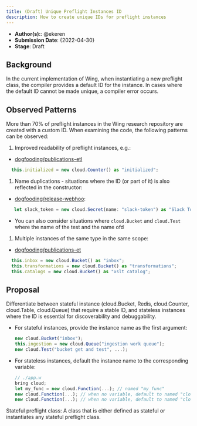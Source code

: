 ```yaml
---
title: (Draft) Unique Preflight Instances ID
description: How to create unique IDs for preflight instances
---
```

- **Author(s):**: @ekeren
- **Submission Date**: {2022-04-30}
- **Stage**: Draft

## Background

In the current implementation of Wing, when instantiating a new preflight class, the compiler provides a default ID for the instance. 
In cases where the default ID cannot be made unique, a compiler error occurs.

## Observed Patterns

More than 70% of preflight instances in the Wing research repository are created with a custom ID. 
When examining the code, the following patterns can be observed:

1. Improved readability of preflight instances, e.g.:
  -  [dogfooding/publications-etl](https://github.com/winglang/research/blob/926453f5c5abd2e3158b4c8c659f1e790c99d741//app.w#L70)
  ```ts (wing)
    this.initialized = new cloud.Counter() as "initialized";
  ```
1. Name duplications - situations where the ID (or part of it) is also reflected in the constructor:
  - [dogfooding/release-webhoo](https://github.com/winglang/research/blob/926453f5c5abd2e3158b4c8c659f1e790c99d741/dogfooding/release-webhook/main.w#L207):
  ```ts (wing)
     let slack_token = new cloud.Secret(name: "slack-token") as "Slack Token";
  ```
  - You can also consider situations where `cloud.Bucket` and `cloud.Test` where the name of the test and the name ofd 
1. Multiple instances of the same type in the same scope:
  - [dogfooding/publications-et](https://github.com/winglang/research/blob/926453f5c5abd2e3158b4c8c659f1e790c99d741/dogfooding/publications-etl/app.w#LL31-L33C58)
  ```ts (wing)
    this.inbox = new cloud.Bucket() as "inbox";
    this.transformations = new cloud.Bucket() as "transformations";
    this.catalogs = new cloud.Bucket() as "xslt catalog";
  ```

## Proposal

Differentiate between stateful instance (cloud.Bucket, Redis, cloud.Counter, cloud.Table, cloud.Queue) that require a stable ID, 
and stateless instances where the ID is essential for discoverability and debuggability.

- For stateful instances, provide the instance name as the first argument:
  ```ts (wing)
  new cloud.Bucket("inbox");
  this.ingestion = new cloud.Queue("ingestion work queue");
  new cloud.Test("bucket get and test", ...);
  ```
  
- For stateless instances, default the instance name to the corresponding variable:
  ```ts (wing)
  // ./app.w
  bring cloud; 
  let my_func = new cloud.Function(...); // named "my_func"
  new cloud.Function(...); // when no variable, default to named "cloud.Function$1"
  new cloud.Function(...); // when no variable, default to named "cloud.Function$2"
  ```
  
Stateful preflight class: A class that is either defined as stateful or instantiates any stateful preflight class.







